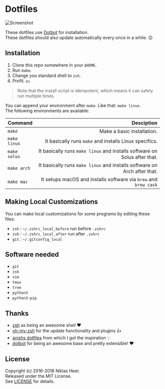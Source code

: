 # Dotfiles

![Screenshot](https://raw.githubusercontent.com/niklas-heer/dotfiles/master/.github/images/zsh_01.png)

These dotfiles use [Dotbot][dotbot] for installation. <br/>
These dotfiles should also update automatically every once in a while. :wink:

## Installation

1. Clone this repo somewhere in your `$HOME`.
2. Run `make`.
3. Change you standard shell to `zsh`.
4. Profit. :dollar:

> Note that the install script is idempotent, which means it can safely run multiple times.

You can append your environment after `make`. Like that: `make linux`. <br/>
The following environments are available:

| Command      |                                                                Desciption |
|--------------|--------------------------------------------------------------------------:|
| `make`       |                                                Make a basic installation. |
| `make linux` |                   It basically runs `make` and installs  Linux specifics. |
| `make solus` | It basically runs `make linux` and installs software on Solus after that. |
| `make arch`  |  It basically runs `make linux` and installs software on Arch after that. |
| `make mac`   |          It setups macOS and installs software via `brew` and `brew cask` |

## Making Local Customizations

You can make local customizations for some programs by editing these files:

* `zsh` : `~/.zshrc_local_before` run before `.zshrc`
* `zsh` : `~/.zshrc_local_after` run after `.zshrc`
* `git` : `~/.gitconfig_local`

## Software needed

* `git`
* `zsh`
* `vim`
* `tmux`
* `tree`
* `python3`
* `python3-pip`

## Thanks

- [zsh](https://www.zsh.org/) as being an awesome shell :heart:
- [oh-my-zsh](http://ohmyz.sh/) for the update functionality and plugins :+1:
- [anishs dotfiles](https://github.com/anishathalye/dotfiles) from which I got the inspiration :bulb:
- [dotbot](https://github.com/anishathalye/dotbot) for being an awesome base and pretty extensible! :heart:

## License

Copyright (c) 2016-2018 Niklas Heer.<br/>
Released under the MIT License.<br/>
See [LICENSE][license] for details.<br/>

[dotbot]: https://github.com/anishathalye/dotbot
[license]: LICENSE
